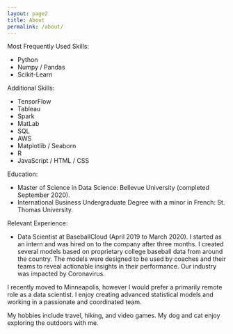 ```yaml
---
layout: page2
title: About
permalink: /about/
---
```


Most Frequently Used Skills:
- Python
- Numpy / Pandas 
- Scikit-Learn

Additional Skills:
- TensorFlow
- Tableau
- Spark
- MatLab
- SQL 
- AWS
- Matplotlib / Seaborn
- R
- JavaScript / HTML / CSS

Education:
- Master of Science in Data Science: Bellevue University (completed September 2020). 
- International Business Undergraduate Degree with a minor in French: St. Thomas University.

Relevant Experience: 
- Data Scientist at BaseballCloud (April 2019 to March 2020). I started as an intern and was hired on to the company after three months. I created several models based on proprietary college baseball data from around the country. The models were designed to be used by coaches and their teams to reveal actionable insights in their performance. Our industry was impacted by Coronavirus.

I recently moved to Minneapolis, however I would prefer a primarily remote role as a data scientist. I enjoy creating advanced statistical models and working in a passionate and coordinated team.

My hobbies include travel, hiking, and video games. My dog and cat enjoy exploring the outdoors with me.

